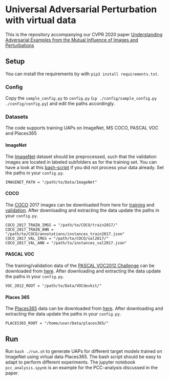 # Universal Adversarial Perturbation with virtual data
This is the repository accompanying our CVPR 2020 paper [Understanding Adversarial Examples from the Mutual Influence of Images and Perturbations](https://openaccess.thecvf.com/content_CVPR_2020/papers/Zhang_Understanding_Adversarial_Examples_From_the_Mutual_Influence_of_Images_and_CVPR_2020_paper.pdf)

## Setup
You can install the requirements by with `pip3 install requirements.txt`.

### Config
Copy the `sample_config.py` to `config.py` (`cp ./config/sample_config.py ./config/config.py`) and edit the paths accordingly.

### Datasets
The code supports training UAPs on ImageNet, MS COCO, PASCAL VOC and Places365

#### ImageNet
The [ImageNet](http://www.image-net.org/) dataset should be preprocessed, such that the validation images are located in labeled subfolders as for the training set. You can have a look at this [bash-script](https://raw.githubusercontent.com/soumith/imagenetloader.torch/master/valprep.sh) if you did not process your data already. Set the paths in your `config.py`.
```
IMAGENET_PATH = "/path/to/Data/ImageNet"
```

#### COCO
The [COCO](https://cocodataset.org/#home) 2017 images can be downloaded from here for [training](http://images.cocodataset.org/zips/train2017.zip) and [validation](http://images.cocodataset.org/zips/val2017.zip). After downloading and extracting the data update the paths in your `config.py`.
```
COCO_2017_TRAIN_IMGS = "/path/to/COCO/train2017/"			
COCO_2017_TRAIN_ANN = "/path/to/COCO/annotations/instances_train2017.json"
COCO_2017_VAL_IMGS = "/path/to/COCO/val2017/"
COCO_2017_VAL_ANN = "/path/to/instances_val2017.json"
```

#### PASCAL VOC
The training/validation data of the [PASCAL VOC2012 Challenge](http://host.robots.ox.ac.uk/pascal/VOC/) can be downloaded from [here](http://host.robots.ox.ac.uk/pascal/VOC/voc2012/VOCtrainval_11-May-2012.tar). After downloading and extracting the data update the paths in your `config.py`.
```
VOC_2012_ROOT = "/path/to/Data/VOCdevkit/"
```

#### Places 365
The [Places365](http://places2.csail.mit.edu/index.html) data can be downloaded from [here](http://places2.csail.mit.edu/download.html). After downloading and extracting the data update the paths in your `config.py`.
```
PLACES365_ROOT = "/home/user/Data/places365/"
```

## Run
Run `bash ./run.sh` to generate UAPs for different target models trained on ImageNet using virtual data Places365. The bash script should be easy to adapt to perform different experiments. The jupyter notebook `pcc_analysis.ipynb` is an example for the PCC-analysis discussed in the paper. 